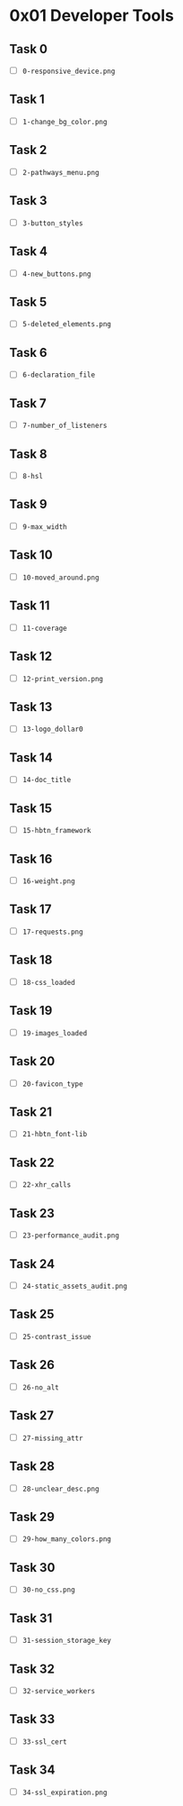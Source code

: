 # 0x01 Developer Tools

## Task 0

- [ ] `0-responsive_device.png`

## Task 1

- [ ] `1-change_bg_color.png`

## Task 2

- [ ] `2-pathways_menu.png`

## Task 3

- [ ] `3-button_styles`

## Task 4

- [ ] `4-new_buttons.png`

## Task 5

- [ ] `5-deleted_elements.png`

## Task 6

- [ ] `6-declaration_file`

## Task 7

- [ ] `7-number_of_listeners`

## Task 8

- [ ] `8-hsl`

## Task 9

- [ ] `9-max_width`

## Task 10

- [ ] `10-moved_around.png`

## Task 11

- [ ] `11-coverage`

## Task 12

- [ ] `12-print_version.png`

## Task 13

- [ ] `13-logo_dollar0`

## Task 14

- [ ] `14-doc_title`

## Task 15

- [ ] `15-hbtn_framework`

## Task 16

- [ ] `16-weight.png`

## Task 17

- [ ] `17-requests.png`

## Task 18

- [ ] `18-css_loaded`

## Task 19

- [ ] `19-images_loaded`

## Task 20

- [ ] `20-favicon_type`

## Task 21

- [ ] `21-hbtn_font-lib`

## Task 22

- [ ] `22-xhr_calls`

## Task 23

- [ ] `23-performance_audit.png`

## Task 24

- [ ] `24-static_assets_audit.png`

## Task 25

- [ ] `25-contrast_issue`

## Task 26

- [ ] `26-no_alt`

## Task 27

- [ ] `27-missing_attr`

## Task 28

- [ ] `28-unclear_desc.png`

## Task 29

- [ ] `29-how_many_colors.png`

## Task 30

- [ ] `30-no_css.png`

## Task 31

- [ ] `31-session_storage_key`

## Task 32

- [ ] `32-service_workers`

## Task 33

- [ ] `33-ssl_cert`

## Task 34

- [ ] `34-ssl_expiration.png`
